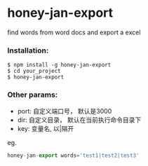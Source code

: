 # honey-jan-export
find words from word docs and export a excel

### Installation:

```
$ npm install -g honey-jan-export
$ cd your_project
$ honey-jan-export
```

### Other params:
* port: 自定义端口号， 默认是3000
* dir: 自定义目录， 默认在当前执行命令目录下
* key: 变量名, 以|隔开

eg.
```javascript
honey-jan-export words='test1|test2|test3'
```
